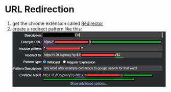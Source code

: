 # URL Redirection
1. get the chrome extension called [Redirector](https://chrome.google.com/webstore/detail/redirector/ocgpenflpmgnfapjedencafcfakcekcd?hl=en)
2. create a redirect pattern like this:
   ![](Attachments%20-%20Browser-Related%20Automation/Pasted%20image%2020230215070625.png)

